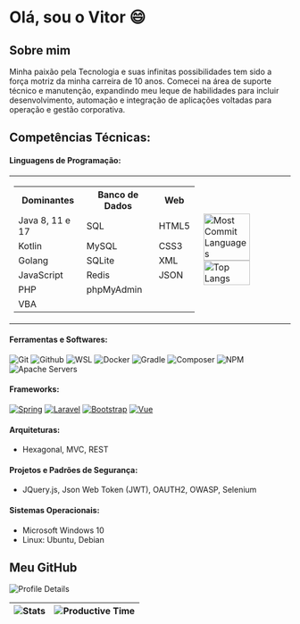# Olá, sou o Vitor 😄

## Sobre mim

Minha paixão pela Tecnologia e suas infinitas possibilidades tem sido a força motriz da minha carreira de 10 anos. Comecei na área de suporte técnico e manutenção, expandindo meu leque de habilidades para incluir desenvolvimento, automação e integração de aplicações voltadas para operação e gestão corporativa.
		
## Competências Técnicas:
#### Linguagens de Programação:
<table>
  <tr>
    <td style="vertical-align: top;">
      <table>
        <tr>
          <th>Dominantes</th>
          <th>Banco de Dados</th>
          <th>Web</th>
        </tr>
        <tr>
          <td>Java 8, 11 e 17</td>
          <td>SQL</td>
          <td>HTML5</td>
        </tr>
        <tr>
          <td>Kotlin</td>
          <td>MySQL</td>
          <td>CSS3</td>
        </tr>
        <tr>
          <td>Golang</td>
          <td>SQLite</td>
          <td>XML</td>
        </tr>
        <tr>
          <td>JavaScript</td>
          <td>Redis</td>
          <td>JSON</td>
        </tr>
        <tr>
          <td>PHP</td>
          <td>phpMyAdmin</td>
          <td></td>
        </tr>
        <tr>
          <td>VBA</td>
          <td></td>
          <td></td>
        </tr>
      </table>
    </td>
    <td>
      <img alt="Most Commit Languages" style="width: 75%; height: auto; max-width: 100%;" src="https://github-profile-summary-cards.vercel.app/api/cards/most-commit-language?username=vitoraguiardf&theme=vue" />
      <br>
      <img alt="Top Langs" style="width: 75%; height: auto; max-width: 100%;"  src="https://github-readme-stats.vercel.app/api/top-langs/?username=vitoraguiardf&theme=vue&langs_count=3" />
    </td>
  </tr>
</table>

#### Ferramentas e Softwares:
<p align="left">
	<img alt="Git" src="https://img.shields.io/badge/Git-blue?style=flat-square&logo=git&labelColor=%23BCE4C3" />
	<img alt="Github" src="https://img.shields.io/badge/Github-blue?style=flat-square&logo=github&labelColor=%23BCE4C3&logoColor=black" />
	<img alt="WSL" src="https://img.shields.io/badge/WSL-blue?style=flat-square&logo=linux&labelColor=%23BCE4C3&logoColor=black">
	<img alt="Docker" src="https://img.shields.io/badge/Docker-blue?style=flat-square&logo=docker&labelColor=%23BCE4C3">
	<img alt="Gradle" src="https://img.shields.io/badge/Gradle-blue?style=flat-square&logo=gradle&labelColor=%23BCE4C3&logoColor=black" />
	<img alt="Composer" src="https://img.shields.io/badge/Composer-blue?style=flat-square&logo=composer&labelColor=%23BCE4C3&logoColor=black" />
	<img alt="NPM" src="https://img.shields.io/badge/npm-blue?style=flat-square&logo=npm&labelColor=%23BCE4C3" />
	<img alt="Apache Servers" src="https://img.shields.io/badge/Apache-blue?style=flat-square&logo=apache&labelColor=%23BCE4C3&logoColor=red" />
</p>

#### Frameworks:
<p align="left">
	<a href="https://spring.io/" target="_blank"><img alt="Spring" src="https://img.shields.io/badge/Spring-3.3-green?style=flat-square&logo=spring&labelColor=%23BCE4C3" /></a>
	<a href="https://laravel.com/" target="_blank"><img alt="Laravel" src="https://img.shields.io/badge/Laravel-10-red?style=flat-square&logo=laravel&labelColor=%23BCE4C3" /></a>
	<a href="https://getbootstrap.com/" target="_blank"><img alt="Bootstrap" src="https://img.shields.io/badge/Boostrap-5.3-blue?style=flat-square&logo=bootstrap&labelColor=%23BCE4C3&color=%236f42c1"></a>
	<a href="https://vuejs.org/" target="_blank"><img alt="Vue" src="https://img.shields.io/badge/Vue-3-green?style=flat-square&logo=vue.js&labelColor=%23BCE4C3" /></a>
</p>

#### Arquiteturas:
- Hexagonal, MVC, REST

#### Projetos e Padrões de Segurança:
- JQuery.js, Json Web Token (JWT), OAUTH2, OWASP, Selenium

#### Sistemas Operacionais:
- Microsoft Windows 10
- Linux: Ubuntu, Debian

## Meu GitHub

![Profile Details](http://github-profile-summary-cards.vercel.app/api/cards/profile-details?username=vitoraguiardf&theme=vue)

| ![Stats](http://github-profile-summary-cards.vercel.app/api/cards/stats?username=vitoraguiardf&theme=vue) | ![Productive Time](http://github-profile-summary-cards.vercel.app/api/cards/productive-time?username=vitoraguiardf&theme=vue&utcOffset=-3) |
| :-: | :-: |
